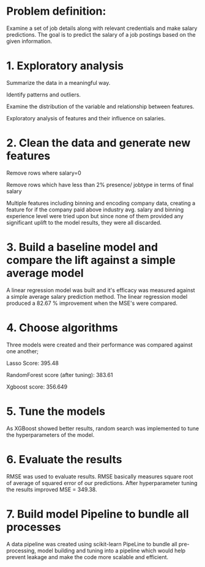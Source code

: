 # Problem definition: 

Examine a set of job details along with relevant credentials and make salary predictions. The goal is to predict the salary of a job postings based on the given information.

# 1. Exploratory analysis

Summarize the data in a meaningful way.

Identify patterns and outliers.

Examine the distribution of the variable and relationship between features.

Exploratory analysis of features and their influence on salaries.

# 2. Clean the data and generate new features

Remove rows where salary=0

Remove rows which have less than 2% presence/ jobtype in terms of final salary 

Multiple features including binning and encoding company data, creating a feature for if the company paid above industry avg. salary and binning experience level were tried upon but since none of them provided any significant uplift to the model results, they were all discarded.

# 3. Build a baseline model and compare the lift against a simple average model

A linear regression model was built and it's efficacy was measured against a simple average salary prediction method. 
The linear regression model produced a 82.67 % improvement when the MSE's were compared.

# 4. Choose algorithms

Three models were created and their performance was compared against one another;

Lasso Score: 395.48

RandomForest score (after tuning): 383.61

Xgboost score: 356.649

# 5. Tune the models
As XGBoost showed better results, random search was implemented to tune the hyperparameters of the model.

# 6. Evaluate the results
RMSE was used to evaluate results. RMSE basically measures square root of average of squared error of our predictions. After hyperparameter tuning the results improved MSE = 349.38.

# 7. Build model Pipeline to bundle all processes
A data pipeline was created using scikit-learn PipeLine to bundle all pre-processing, model building and tuning into a pipeline which would help prevent leakage and make the code more scalable and efficient.
